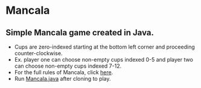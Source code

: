 # Mancala
## Simple Mancala game created in Java. 
- Cups are zero-indexed starting at the bottom left corner and proceeding counter-clockwise. 
- Ex. player one can choose non-empty cups indexed 0-5 and player two can choose non-empty cups indexed 7-12.
- For the full rules of Mancala, click [here](https://www.ymimports.com/pages/how-to-play-mancala).
- Run [Mancala.java](https://github.com/william-a-kressner/Mancala/blob/master/Mancala.java) after cloning to play.
